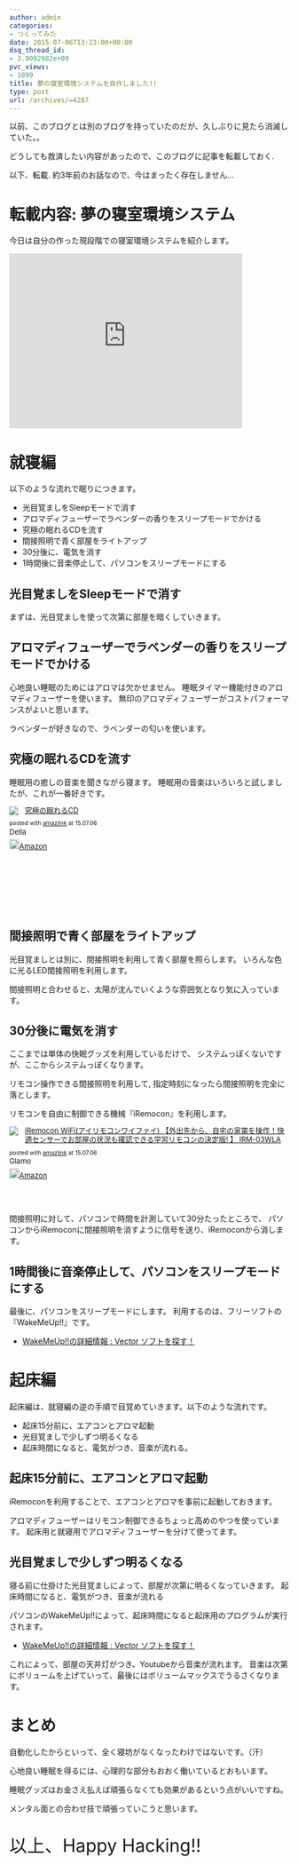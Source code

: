 ```yaml
---
author: admin
categories:
- つくってみた
date: 2015-07-06T13:23:00+00:00
dsq_thread_id:
- 3.9092982e+09
pvc_views:
- 1899
title: 夢の寝室環境システムを自作しました!!
type: post
url: /archives/=4287
---
```


以前、このブログとは別のブログを持っていたのだが、久しぶりに見たら消滅していた。。

どうしても救済したい内容があったので、このブログに記事を転載しておく.

以下、転載. 約3年前のお話なので、今はまったく存在しません...

転載内容: 夢の寝室環境システム
==============================

今日は自分の作った現段階での寝室環境システムを紹介します。

<iframe width="420" height="315" src="https://www.youtube.com/embed/1niPaxkuOiA?rel=0" frameborder="0" allowfullscreen></iframe>

就寝編
======

以下のような流れで眠りにつきます。

-   光目覚ましをSleepモードで消す
-   アロマディフューザーでラベンダーの香りをスリープモードでかける
-   究極の眠れるCDを流す
-   間接照明で青く部屋をライトアップ
-   30分後に、電気を消す
-   1時間後に音楽停止して、パソコンをスリープモードにする

光目覚ましをSleepモードで消す
-----------------------------

まずは、光目覚ましを使って次第に部屋を暗くしていきます。

アロマディフューザーでラベンダーの香りをスリープモードでかける
--------------------------------------------------------------

心地良い睡眠のためにはアロマは欠かせません。
睡眠タイマー機能付きのアロマディフューザーを使います。
無印のアロマディフューザーがコストパフォーマンスがよいと思います。

ラベンダーが好きなので、ラベンダーの匂いを使います。

究極の眠れるCDを流す
--------------------

睡眠用の癒しの音楽を聞きながら寝ます。
睡眠用の音楽はいろいろと試しましたが、これが一番好きです。

<div class='amazlink-box' style='text-align:left;padding-bottom:20px;font-size:small;/zoom: 1;overflow: hidden;'><div class='amazlink-list' style='clear: both;'><div class='amazlink-image' style='float:left;margin:0px 12px 1px 0px;'><a href='http://www.amazon.co.jp/%E7%A9%B6%E6%A5%B5%E3%81%AE%E7%9C%A0%E3%82%8C%E3%82%8BCD-%E3%83%A1%E3%83%B3%E3%82%BF%E3%83%AB%E3%83%BB%E3%83%95%E3%82%A3%E3%82%B8%E3%83%83%E3%82%AF%E3%83%BB%E3%82%B7%E3%83%AA%E3%83%BC%E3%82%BA/dp/B00006AM09%3FSubscriptionId%3DAKIAJDINZW45GEGLXQQQ%26tag%3Dsleephacker-22%26linkCode%3Dxm2%26camp%3D2025%26creative%3D165953%26creativeASIN%3DB00006AM09' target='_blank' rel='nofollow'><img src='http://ecx.images-amazon.com/images/I/51Whx38xaLL._SL160_.jpg' style='border: none;' /></a></div><div class='amazlink-info' style='height:158; margin-bottom: 10px'><div class='amazlink-name' style='margin-bottom:10px;line-height:120%'><a href='http://www.amazon.co.jp/%E7%A9%B6%E6%A5%B5%E3%81%AE%E7%9C%A0%E3%82%8C%E3%82%8BCD-%E3%83%A1%E3%83%B3%E3%82%BF%E3%83%AB%E3%83%BB%E3%83%95%E3%82%A3%E3%82%B8%E3%83%83%E3%82%AF%E3%83%BB%E3%82%B7%E3%83%AA%E3%83%BC%E3%82%BA/dp/B00006AM09%3FSubscriptionId%3DAKIAJDINZW45GEGLXQQQ%26tag%3Dsleephacker-22%26linkCode%3Dxm2%26camp%3D2025%26creative%3D165953%26creativeASIN%3DB00006AM09' rel='nofollow' target='_blank'>究極の眠れるCD</a></div><div class='amazlink-powered' style='font-size:80%;margin-top:5px;line-height:120%'>posted with <a href='http://amazlink.keizoku.com/' title='アマゾンアフィリエイトリンク作成ツール' target='_blank'>amazlink</a> at 15.07.06</div><div class='amazlink-detail'>Della<br /></div><div class='amazlink-sub-info' style='float: left;'><div class='amazlink-link' style='margin-top: 5px'><img src='http://amazlink.fuyu.gs/icon_amazon.png' width='18'><a href='http://www.amazon.co.jp/%E7%A9%B6%E6%A5%B5%E3%81%AE%E7%9C%A0%E3%82%8C%E3%82%8BCD-%E3%83%A1%E3%83%B3%E3%82%BF%E3%83%AB%E3%83%BB%E3%83%95%E3%82%A3%E3%82%B8%E3%83%83%E3%82%AF%E3%83%BB%E3%82%B7%E3%83%AA%E3%83%BC%E3%82%BA/dp/B00006AM09%3FSubscriptionId%3DAKIAJDINZW45GEGLXQQQ%26tag%3Dsleephacker-22%26linkCode%3Dxm2%26camp%3D2025%26creative%3D165953%26creativeASIN%3DB00006AM09' rel='nofollow' target='_blank'>Amazon</a></div></div></div></div></div>

間接照明で青く部屋をライトアップ
--------------------------------

光目覚ましとは別に、間接照明を利用して青く部屋を照らします。
いろんな色に光るLED間接照明を利用します。

間接照明と合わせると、太陽が沈んでいくような雰囲気となり気に入っています。

30分後に電気を消す
------------------

ここまでは単体の快眠グッズを利用しているだけで、
システムっぽくないですが、ここからシステムっぽくなります。

リモコン操作できる間接照明を利用して,
指定時刻になったら間接照明を完全に落とします。

リモコンを自由に制御できる機械『iRemocon』を利用します。

<div class='amazlink-box' style='text-align:left;padding-bottom:20px;font-size:small;/zoom: 1;overflow: hidden;'><div class='amazlink-list' style='clear: both;'><div class='amazlink-image' style='float:left;margin:0px 12px 1px 0px;'><a href='http://www.amazon.co.jp/iRemocon-WiFi-%E3%82%A2%E3%82%A4%E3%83%AA%E3%83%A2%E3%82%B3%E3%83%B3%E3%83%AF%E3%82%A4%E3%83%95%E3%82%A1%E3%82%A4-%E3%80%90%E5%A4%96%E5%87%BA%E5%85%88%E3%81%8B%E3%82%89%E3%80%81%E8%87%AA%E5%AE%85%E3%81%AE%E5%AE%B6%E9%9B%BB%E3%82%92%E6%93%8D%E4%BD%9C%EF%BC%81%E5%BF%AB%E9%81%A9%E3%82%BB%E3%83%B3%E3%82%B5%E3%83%BC%E3%81%A7%E3%81%8A%E9%83%A8%E5%B1%8B%E3%81%AE%E7%8A%B6%E6%B3%81%E3%82%82%E7%A2%BA%E8%AA%8D%E3%81%A7%E3%81%8D%E3%82%8B%E5%AD%A6%E7%BF%92%E3%83%AA%E3%83%A2%E3%82%B3%E3%83%B3%E3%81%AE%E6%B1%BA%E5%AE%9A%E7%89%88-IRM-03WLA/dp/B00PQF5D6U%3FSubscriptionId%3DAKIAJDINZW45GEGLXQQQ%26tag%3Dsleephacker-22%26linkCode%3Dxm2%26camp%3D2025%26creative%3D165953%26creativeASIN%3DB00PQF5D6U' target='_blank' rel='nofollow'><img src='http://ecx.images-amazon.com/images/I/31Jlw-zZPBL._SL160_.jpg' style='border: none;' /></a></div><div class='amazlink-info' style='height:111; margin-bottom: 10px'><div class='amazlink-name' style='margin-bottom:10px;line-height:120%'><a href='http://www.amazon.co.jp/iRemocon-WiFi-%E3%82%A2%E3%82%A4%E3%83%AA%E3%83%A2%E3%82%B3%E3%83%B3%E3%83%AF%E3%82%A4%E3%83%95%E3%82%A1%E3%82%A4-%E3%80%90%E5%A4%96%E5%87%BA%E5%85%88%E3%81%8B%E3%82%89%E3%80%81%E8%87%AA%E5%AE%85%E3%81%AE%E5%AE%B6%E9%9B%BB%E3%82%92%E6%93%8D%E4%BD%9C%EF%BC%81%E5%BF%AB%E9%81%A9%E3%82%BB%E3%83%B3%E3%82%B5%E3%83%BC%E3%81%A7%E3%81%8A%E9%83%A8%E5%B1%8B%E3%81%AE%E7%8A%B6%E6%B3%81%E3%82%82%E7%A2%BA%E8%AA%8D%E3%81%A7%E3%81%8D%E3%82%8B%E5%AD%A6%E7%BF%92%E3%83%AA%E3%83%A2%E3%82%B3%E3%83%B3%E3%81%AE%E6%B1%BA%E5%AE%9A%E7%89%88-IRM-03WLA/dp/B00PQF5D6U%3FSubscriptionId%3DAKIAJDINZW45GEGLXQQQ%26tag%3Dsleephacker-22%26linkCode%3Dxm2%26camp%3D2025%26creative%3D165953%26creativeASIN%3DB00PQF5D6U' rel='nofollow' target='_blank'>iRemocon WiFi(アイリモコンワイファイ) 【外出先から、自宅の家電を操作！快適センサーでお部屋の状況も確認できる学習リモコンの決定版! 】 IRM-03WLA</a></div><div class='amazlink-powered' style='font-size:80%;margin-top:5px;line-height:120%'>posted with <a href='http://amazlink.keizoku.com/' title='アマゾンアフィリエイトリンク作成ツール' target='_blank'>amazlink</a> at 15.07.06</div><div class='amazlink-detail'>Glamo<br /></div><div class='amazlink-sub-info' style='float: left;'><div class='amazlink-link' style='margin-top: 5px'><img src='http://amazlink.fuyu.gs/icon_amazon.png' width='18'><a href='http://www.amazon.co.jp/iRemocon-WiFi-%E3%82%A2%E3%82%A4%E3%83%AA%E3%83%A2%E3%82%B3%E3%83%B3%E3%83%AF%E3%82%A4%E3%83%95%E3%82%A1%E3%82%A4-%E3%80%90%E5%A4%96%E5%87%BA%E5%85%88%E3%81%8B%E3%82%89%E3%80%81%E8%87%AA%E5%AE%85%E3%81%AE%E5%AE%B6%E9%9B%BB%E3%82%92%E6%93%8D%E4%BD%9C%EF%BC%81%E5%BF%AB%E9%81%A9%E3%82%BB%E3%83%B3%E3%82%B5%E3%83%BC%E3%81%A7%E3%81%8A%E9%83%A8%E5%B1%8B%E3%81%AE%E7%8A%B6%E6%B3%81%E3%82%82%E7%A2%BA%E8%AA%8D%E3%81%A7%E3%81%8D%E3%82%8B%E5%AD%A6%E7%BF%92%E3%83%AA%E3%83%A2%E3%82%B3%E3%83%B3%E3%81%AE%E6%B1%BA%E5%AE%9A%E7%89%88-IRM-03WLA/dp/B00PQF5D6U%3FSubscriptionId%3DAKIAJDINZW45GEGLXQQQ%26tag%3Dsleephacker-22%26linkCode%3Dxm2%26camp%3D2025%26creative%3D165953%26creativeASIN%3DB00PQF5D6U' rel='nofollow' target='_blank'>Amazon</a></div></div></div></div></div>

間接照明に対して、パソコンで時間を計測していて30分たったところで、
パソコンからiRemoconに間接照明を消すように信号を送り、iRemoconから消します。

1時間後に音楽停止して、パソコンをスリープモードにする
-----------------------------------------------------

最後に、パソコンをスリープモードにします。
利用するのは、フリーソフトの『WakeMeUp!!』です。

-   [WakeMeUp!!の詳細情報 : Vector
    ソフトを探す！](http://www.vector.co.jp/soft/winnt/personal/se369250.html)

起床編
======

起床編は、就寝編の逆の手順で目覚めていきます。以下のような流れです。

-   起床15分前に、エアコンとアロマ起動
-   光目覚ましで少しずつ明るくなる
-   起床時間になると、電気がつき、音楽が流れる。

起床15分前に、エアコンとアロマ起動
----------------------------------

iRemoconを利用することで、エアコンとアロマを事前に起動しておきます。

アロマディフューザーはリモコン制御できるちょっと高めのやつを使っています。
起床用と就寝用でアロマディフューザーを分けて使ってます。

光目覚ましで少しずつ明るくなる
------------------------------

寝る前に仕掛けた光目覚ましによって、部屋が次第に明るくなっていきます。
起床時間になると、電気がつき、音楽が流れる

パソコンのWakeMeUp!!によって、起床時間になると起床用のプログラムが実行されます。

-   [WakeMeUp!!の詳細情報 : Vector
    ソフトを探す！](http://www.vector.co.jp/soft/winnt/personal/se369250.html)

これによって、部屋の天井灯がつき、Youtubeから音楽が流れます。
音楽は次第にボリュームを上げていって、最後にはボリュームマックスでうるさくなります。

まとめ
======

自動化したからといって、全く寝坊がなくなったわけではないです。（汗）

心地良い睡眠を得るには、心理的な部分もおおく働いているとおもいます。

睡眠グッズはお金さえ払えば頑張らなくても効果があるという点がいいですね。

メンタル面との合わせ技で頑張っていこうと思います。

<p style="font-size:32px">以上、Happy Hacking!!</p>

